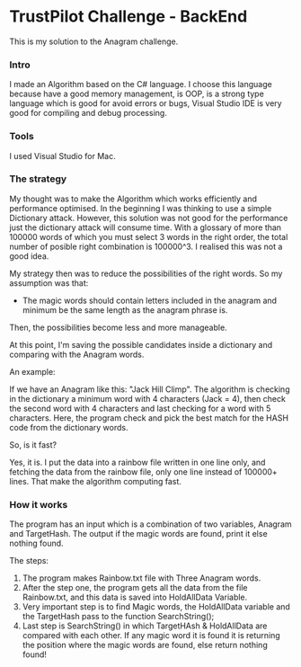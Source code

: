# TrustPilot Challenge - BackEnd

This is my solution to the Anagram challenge. 

### Intro
I made an Algorithm based on the C# language. I choose this language because have a good memory management, is OOP, is a strong type language which is good for avoid errors or bugs, Visual Studio IDE is very good for compiling and debug processing.  

### Tools

I used Visual Studio for Mac.

### The strategy

My thought was to make the Algorithm which works efficiently and performance optimised. In the beginning I was thinking to use a simple Dictionary attack. However, this solution was not good for the performance just the dictionary attack will consume time. With a glossary of more than 100000 words of which you must select 3 words in the right order, the total number of posible right combination is 100000^3. I realised this was not a good idea.

My strategy then was to reduce the possibilities of the right words. So my assumption was that:

- The magic words should contain letters included in the anagram and minimum be the same length as the anagram phrase is.  

Then, the possibilities become less and more manageable. 

At this point, I'm saving the possible candidates inside a dictionary and comparing with the Anagram words. 

An example:

If we have an Anagram like this: "Jack Hill Climp".
The algorithm is checking in the dictionary a minimum word with 4 characters (Jack = 4), then check the second word with 4 characters and last checking for a word with 5 characters. Here, the program check and pick the best match for the HASH code from the dictionary words.

So, is it fast? 

Yes, it is. I put the data into a rainbow file written in one line only, and fetching the data from the rainbow file, only one line instead of 100000+ lines. That make the algorithm computing fast.  

### How it works

The program has an input which is a combination of two variables, Anagram and TargetHash. The output if the magic words are found, print it else nothing found.

The steps:

1. The program makes Rainbow.txt file with Three Anagram words.
2. After the step one, the program gets all the data from the file Rainbow.txt, and this data is saved into HoldAllData Variable.
3. Very important step is to find Magic words, the
HoldAllData variable and the TargetHash pass to the function SearchString();
4. Last step is SearchString() in which TargetHAsh & HoldAllData are compared with each other. If any magic word it is found it is returning the position where the magic words are found, else return nothing found!









